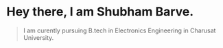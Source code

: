 # Hey there, I am Shubham Barve. 
>I am curently pursuing B.tech in Electronics Engineering in Charusat University.
